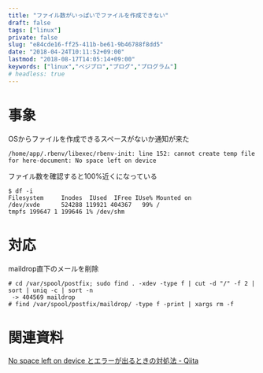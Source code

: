 ```yaml
---
title: "ファイル数がいっぱいでファイルを作成できない"
draft: false
tags: ["linux"]
private: false
slug: "e84cde16-ff25-411b-be61-9b46788f8dd5"
date: "2018-04-24T10:11:52+09:00"
lastmod: "2018-08-17T14:05:14+09:00"
keywords: ["linux","ベジプロ","プログ","プログラム"]
# headless: true
---
```


# 事象
OSからファイルを作成できるスペースがないか通知が来た
```
/home/app/.rbenv/libexec/rbenv-init: line 152: cannot create temp file for here-document: No space left on device
```

ファイル数を確認すると100%近くになっている
```
$ df -i
Filesystem     Inodes  IUsed  IFree IUse% Mounted on
/dev/xvde      524288 119921 404367   99% / 
tmpfs 199647 1 199646 1% /dev/shm 
```

# 対応
maildrop直下のメールを削除
```
# cd /var/spool/postfix; sudo find . -xdev -type f | cut -d "/" -f 2 | sort | uniq -c | sort -n
 -> 404569 maildrop
# find /var/spool/postfix/maildrop/ -type f -print | xargs rm -f
```

# 関連資料
[No space left on device とエラーが出るときの対処法 - Qiita](https://qiita.com/0x50/items/ecc6cfdbb8a3f0c0855f)

